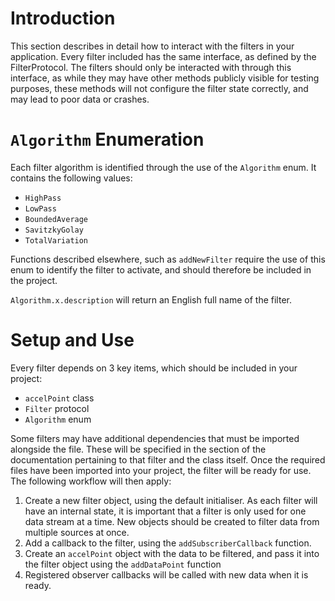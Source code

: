 # Introduction
This section describes in detail how to interact with the filters in your application. Every filter included has the same interface, as defined by the FilterProtocol. The filters should only be interacted with through this interface, as while they may have other methods publicly visible for testing purposes, these methods will not configure the filter state correctly, and may lead to poor data or crashes. 

# `Algorithm` Enumeration

Each filter algorithm is identified through the use of the `Algorithm` enum. It contains the following values:

* `HighPass`
* `LowPass`
* `BoundedAverage`
* `SavitzkyGolay`
* `TotalVariation`

Functions described elsewhere, such as `addNewFilter` require the use of this enum to identify the filter to activate, and should therefore be included in the project.

`Algorithm.x.description` will return an English full name of the filter. 

 
# Setup and Use
Every filter depends on 3 key items, which should be included in your project: 
* `accelPoint` class
* `Filter` protocol
* `Algorithm` enum

Some filters may have additional dependencies that must be imported alongside the file. These will be specified in the section of the documentation pertaining to that filter and the class itself. 
Once the required files have been imported into your project, the filter will be ready for use. The following workflow will then apply:
1. Create a new filter object, using the default initialiser. As each filter will have an internal state, it is important that a filter is only used for one data stream at a time. New objects should be created to filter data from multiple sources at once. 
1. Add a callback to the filter, using the `addSubscriberCallback` function.
1. Create an `accelPoint` object with the data to be filtered, and pass it into the filter object using the `addDataPoint` function
1. Registered observer callbacks will be called with new data when it is ready. 
